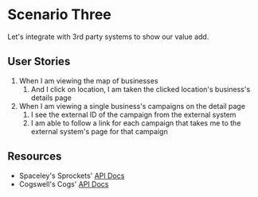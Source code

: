 # Scenario Three

Let's integrate with 3rd party systems to show our value add.

## User Stories

1. When I am viewing the map of businesses
    1. And I click on location, I am taken the clicked location's business's details page
2. When I am viewing a single business's campaigns on the detail page
    1. I see the external ID of the campaign from the external system
    2. I am able to follow a link for each campaign that takes me to the external system's page for that campaign

## Resources

- Spaceley's Sprockets' [API Docs](https://spaceleys-sprocket.up.railway.app)
- Cogswell's Cogs' [API Docs](https://cogswells-cogs.up.railway.app)

